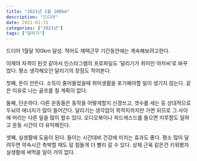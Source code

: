 ```yaml
---
title: "2021년 1월 100km"
description: "드디어"
date: 2021-01-31
categories: ["2021년"]
tags: ["달리기"]
---
```



드디어 1월달 100km 달성.
적어도 재택근무 기간동안에는 계속해보려고한다.

이제야 자격이 된것 같아서 인스타그램의 프로파일도 ‘달리기가 취미인 아저씨’로 바꾸었다.
평소 생각해오던 달리기의 장점도 적어본다.

첫째, 돈이 안든다.
소득이 줄어들었을때 취미생활을 포기해야할 일이 생기지 않는다.
같은 이유로 나는 골프를 칠 계획이 없다.

둘째, 단순하다.
다른 운동들은 동작을 어떻게할지 신경쓰고, 갯수를 세는 등 상대적으로 두뇌의 에너지가 많이 들어간다.
달리기는 생각없이 목적지까지만 가면 되므로 그 사이에 머리는 다른 일을 많이 할수 있다.
오디오북이나 파드캐스드를 들으면 지루함도 덜하고 운동 시간이 더 유익해진다.

셋째, 실생활에 도움이 된다.
들이는 시간대비 건강에 미치는 효과도 좋다.
평소 많이 달려두면 약속시간 촉박할 때도 덜 힘들게 더 빨리 갈 수 있다.
상체 근육 같은건 키워봤자 실생활에 써먹을 일이 거의 없다.

